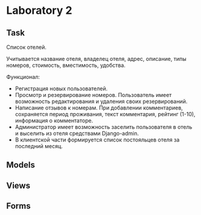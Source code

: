 # Laboratory 2

## Task
Список отелей.

Учитывается название отеля, владелец отеля, адрес, описание, типы
номеров, стоимость, вместимость, удобства.

Функционал:
* Регистрация новых пользователей.
* Просмотр и резервирование номеров. Пользователь имеет
возможность редактирования и удаления своих резервирований.
* Написание отзывов к номерам. При добавлении комментариев,
сохраняется период проживания, текст комментария, рейтинг (1-10),
информация о комментаторе.
* Администратор имеет возможность заселить пользователя в отель и
выселить из отеля средствами Django-admin.
* В клиентской части формируется список
постояльцев отеля за последний месяц.

## Models

## Views

## Forms
